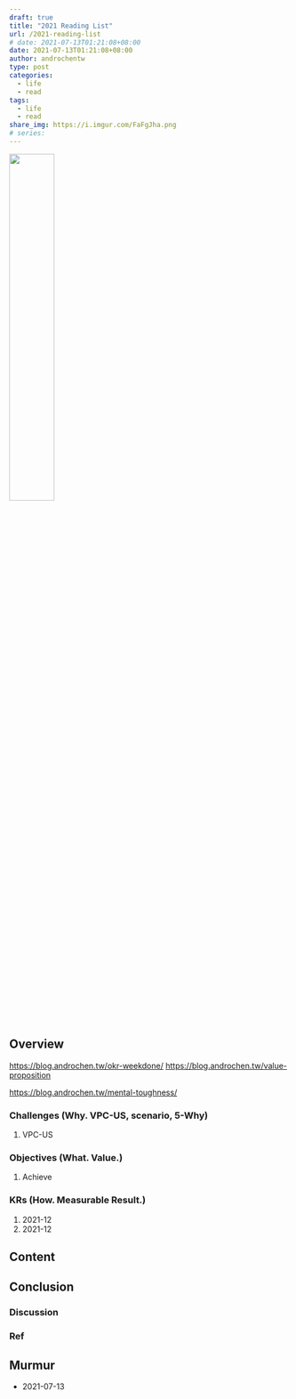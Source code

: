 ```yaml
---
draft: true
title: "2021 Reading List"
url: /2021-reading-list
# date: 2021-07-13T01:21:08+08:00
date: 2021-07-13T01:21:08+08:00
author: androchentw
type: post
categories:
  - life
  - read
tags: 
  - life
  - read
share_img: https://i.imgur.com/FaFgJha.png
# series: 
---
```


<img style="width:40%;" src="https://i.imgur.com/FaFgJha.png">

## Overview

https://blog.androchen.tw/okr-weekdone/
https://blog.androchen.tw/value-proposition

https://blog.androchen.tw/mental-toughness/


### Challenges (Why. VPC-US, scenario, 5-Why)

1. VPC-US

### Objectives (What. Value.)

1. Achieve

### KRs (How. Measurable Result.)

1. 2021-12
2. 2021-12

<!--more-->

## Content


## Conclusion


### Discussion


### Ref


## Murmur

* 2021-07-13

